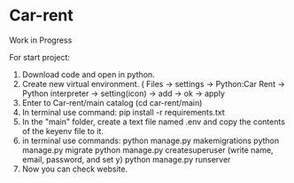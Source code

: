 # Car-rent
Work in Progress

For start project:
1. Download code and open in python.
2. Create new virtual environment. ( Files -> settings -> Python:Car Rent -> Python interpreter -> setting(icon) -> add -> ok -> apply
3. Enter to Car-rent/main catalog (cd car-rent/main)
4. In terminal use command: pip install -r requirements.txt 
5. In the "main" folder, create a text file named .env and copy the contents of the keyenv file to it.
6. in terminal use commands: 
python manage.py makemigrations
python manage.py migrate
python manage.py createsuperuser   (write name, email, password, and set y)
python manage.py runserver
7. Now you can check website.
